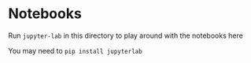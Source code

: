 # Notebooks

Run `jupyter-lab` in this directory to play around with the notebooks here

You may need to `pip install jupyterlab`
